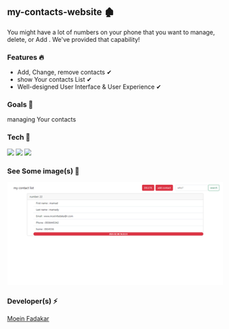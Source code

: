 <h2>my-contacts-website  🏚 </h2>

<p>
You might have a lot of numbers on your phone that you want to manage, delete, or Add  . We've provided that capability!
</p>

<h3>Features 🔥</h3>

* Add, Change, remove contacts ✔
* show Your contacts List  ✔
* Well-designed User Interface & User Experience  ✔

<h3>Goals  🎯</h3>

<p>managing Your contacts</p>

<h3>Tech 🚀</h3>

<p>
<img  src="https://img.shields.io/badge/-HTML5-333333?style=flat&logo=HTML5" >
<img  src="https://img.shields.io/badge/-CSS-333333?style=flat&logo=CSS3&logoColor=1572B6" >
<img  src="https://img.shields.io/badge/-php-333333?style=flat&logo=php" >
</p>


<h3>See Some image(s) 📸</h3>
<a>
<img  src="screenshot.png" >
</a>


<h3>Developer(s) ⚡ </h3>
<a href="https://www.GitHub.com/moeinfadakar">Moein Fadakar</a>

